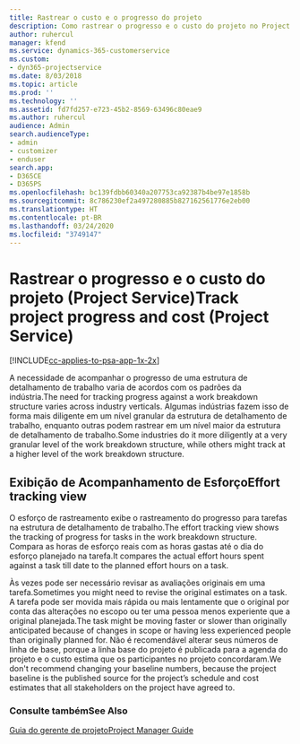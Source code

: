 ```yaml
---
title: Rastrear o custo e o progresso do projeto
description: Como rastrear o progresso e o custo do projeto no Project Service
author: ruhercul
manager: kfend
ms.service: dynamics-365-customerservice
ms.custom:
- dyn365-projectservice
ms.date: 8/03/2018
ms.topic: article
ms.prod: ''
ms.technology: ''
ms.assetid: fd7fd257-e723-45b2-8569-63496c80eae9
ms.author: ruhercul
audience: Admin
search.audienceType:
- admin
- customizer
- enduser
search.app:
- D365CE
- D365PS
ms.openlocfilehash: bc139fdbb60340a207753ca92387b4be97e1858b
ms.sourcegitcommit: 8c786230ef2a497280885b827162561776e2eb00
ms.translationtype: HT
ms.contentlocale: pt-BR
ms.lasthandoff: 03/24/2020
ms.locfileid: "3749147"
---
```

# <a name="track-project-progress-and-cost-project-service"></a><span data-ttu-id="2d0b5-103">Rastrear o progresso e o custo do projeto (Project Service)</span><span class="sxs-lookup"><span data-stu-id="2d0b5-103">Track project progress and cost (Project Service)</span></span>

[!INCLUDE[cc-applies-to-psa-app-1x-2x](../includes/cc-applies-to-psa-app-1x-2x.md)]

<span data-ttu-id="2d0b5-104">A necessidade de acompanhar o progresso de uma estrutura de detalhamento de trabalho varia de acordos com os padrões da indústria.</span><span class="sxs-lookup"><span data-stu-id="2d0b5-104">The need for tracking progress against a work breakdown structure varies across industry verticals.</span></span> <span data-ttu-id="2d0b5-105">Algumas indústrias fazem isso de forma mais diligente em um nível granular da estrutura de detalhamento de trabalho, enquanto outras podem rastrear em um nível maior da estrutura de detalhamento de trabalho.</span><span class="sxs-lookup"><span data-stu-id="2d0b5-105">Some industries do it more diligently at a very granular level of the work breakdown structure, while others might track at a higher level of the work breakdown structure.</span></span>  
  
## <a name="effort-tracking-view"></a><span data-ttu-id="2d0b5-106">Exibição de Acompanhamento de Esforço</span><span class="sxs-lookup"><span data-stu-id="2d0b5-106">Effort tracking view</span></span>  
<span data-ttu-id="2d0b5-107">O esforço de rastreamento exibe o rastreamento do progresso para tarefas na estrutura de detalhamento de trabalho.</span><span class="sxs-lookup"><span data-stu-id="2d0b5-107">The effort tracking view shows the tracking of progress for tasks in the work breakdown structure.</span></span> <span data-ttu-id="2d0b5-108">Compara as horas de esforço reais com as horas gastas até o dia do esforço planejado na tarefa.</span><span class="sxs-lookup"><span data-stu-id="2d0b5-108">It compares the actual effort hours spent against a task till date to the planned effort hours on a task.</span></span>  
  
<span data-ttu-id="2d0b5-109">Às vezes pode ser necessário revisar as avaliações originais em uma tarefa.</span><span class="sxs-lookup"><span data-stu-id="2d0b5-109">Sometimes you might need to revise the original estimates on a task.</span></span> <span data-ttu-id="2d0b5-110">A tarefa pode ser movida mais rápida ou mais lentamente que o original por conta das alterações no escopo ou ter uma pessoa menos experiente que a original planejada.</span><span class="sxs-lookup"><span data-stu-id="2d0b5-110">The task might be moving faster or slower than originally anticipated because of changes in scope or having less experienced people than originally planned for.</span></span> <span data-ttu-id="2d0b5-111">Não é recomendável alterar seus números de linha de base, porque a linha base do projeto é publicada para a agenda do projeto e o custo estima que os participantes no projeto concordaram.</span><span class="sxs-lookup"><span data-stu-id="2d0b5-111">We don't recommend changing your baseline numbers, because the project baseline is the published source for the project’s schedule and cost estimates that all stakeholders on the project have agreed to.</span></span>  
  
### <a name="see-also"></a><span data-ttu-id="2d0b5-112">Consulte também</span><span class="sxs-lookup"><span data-stu-id="2d0b5-112">See Also</span></span>  
 [<span data-ttu-id="2d0b5-113">Guia do gerente de projeto</span><span class="sxs-lookup"><span data-stu-id="2d0b5-113">Project Manager Guide</span></span>](../project-service/project-manager-guide.md)
